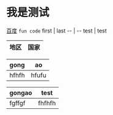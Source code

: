 # 我是测试
[百度](https://www.baidu.com)
`fun code`
first | last
--  |  --
test | test

| 地区    |国家    |
| --------- | --------- |


| gong | ao |
| ----- | -- |
|hfhfh|hfufu|


gongao | test
-- | --
fgffgf |fhfhfh
